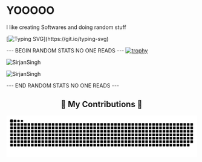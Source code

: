 <h1 align="left">YOOOOO</h1>

I like creating Softwares and doing random stuff

[![Typing SVG](https://readme-typing-svg.herokuapp.com?size=30&lines=Touch+some+grass.)](https://git.io/typing-svg)

--- BEGIN RANDOM STATS NO ONE READS ---
[![trophy](https://github-profile-trophy.vercel.app/?username=SirjanSingh)](https://github.com/SirjanSingh/github-profile-trophy)

![SirjanSingh](https://github-readme-stats.vercel.app/api?username=SirjanSingh&show_icons=true&theme=tokyonight&hide=["issues"])

![SirjanSingh](https://github-readme-stats.vercel.app/api/top-langs?username=SirjanSingh&show_icons=true&theme=tokyonight&layout=compact)

--- END RANDOM STATS NO ONE READS ---
<!--
**SirjanSingh/SirjanSingh** is a ✨ _special_ ✨ repository because its `README.md` (this file) appears on your GitHub profile.

Here are some ideas to get you started:

- 🔭 I’m currently working on ...
- 🌱 I’m currently learning ...
- 👯 I’m looking to collaborate on ...
- 🤔 I’m looking for help with ...
- 💬 Ask me about ...
- 📫 How to reach me: ...
- 😄 Pronouns: ...
- ⚡ Fun fact: ...
-->
<!-- Custom Snake Animation -->
<div align="center">
  <h2>🐍 My Contributions 🐍</h2>
  <picture>
    <source srcset="https://raw.githubusercontent.com/SirjanSingh/SirjanSingh/main/github-snake.svg#gh-light-mode-only" media="(prefers-color-scheme: light)" />
    <source srcset="https://raw.githubusercontent.com/SirjanSingh/SirjanSingh/main/github-snake-dark.svg#gh-dark-mode-only" media="(prefers-color-scheme: dark)" />
    <img src="https://raw.githubusercontent.com/AdZard69/AdZard69/main/output/github-snake-dark.svg" alt="GitHub contributions snake" />
  </picture>
</div>
